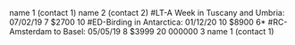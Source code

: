 name 1 (contact 1)
name 2 (contact 2)
#LT-A Week in Tuscany and Umbria:  07/02/19  7   $2700  10
#ED-Birding in Antarctica:  01/12/20  10   $8900  6*
#RC-Amsterdam to Basel:  05/05/19  8   $3999  20
000000   3  name 1 (contact 1)